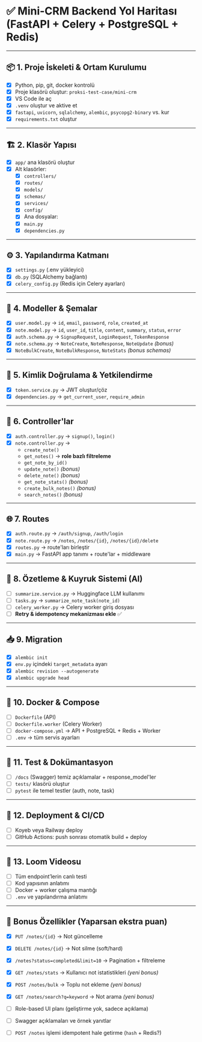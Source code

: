 # ✅ Mini-CRM Backend Yol Haritası (FastAPI + Celery + PostgreSQL + Redis)

---

## 📦 1. Proje İskeleti & Ortam Kurulumu

- [x] Python, pip, git, docker kontrolü
- [x] Proje klasörü oluştur: `proksi-test-case/mini-crm`
- [x] VS Code ile aç
- [x] `.venv` oluştur ve aktive et
- [x] `fastapi`, `uvicorn`, `sqlalchemy`, `alembic`, `psycopg2-binary` vs. kur
- [x] `requirements.txt` oluştur

---

## 🏗️ 2. Klasör Yapısı

- [x] `app/` ana klasörü oluştur
- [x] Alt klasörler:
  - [x] `controllers/`
  - [x] `routes/`
  - [x] `models/`
  - [x] `schemas/`
  - [x] `services/`
  - [x] `config/`
  - [x] Ana dosyalar:
  - [x] `main.py`
  - [x] `dependencies.py`

---

## ⚙️ 3. Yapılandırma Katmanı

- [x] `settings.py` (.env yükleyici)
- [x] `db.py` (SQLAlchemy bağlantı)
- [x] `celery_config.py` (Redis için Celery ayarları)

---

## 🧩 4. Modeller & Şemalar

- [x] `user.model.py` → `id`, `email`, `password`, `role`, `created_at`
- [x] `note.model.py` → `id`, `user_id`, `title`, `content`, `summary`, `status`, `error`
- [x] `auth.schema.py` → `SignupRequest`, `LoginRequest`, `TokenResponse`
- [x] `note.schema.py` → `NoteCreate`, `NoteResponse`, `NoteUpdate` *(bonus)*
- [x] `NoteBulkCreate`, `NoteBulkResponse`, `NoteStats` *(bonus schemas)*

---

## 🔐 5. Kimlik Doğrulama & Yetkilendirme

- [x] `token.service.py` → JWT oluştur/çöz
- [x] `dependencies.py` → `get_current_user`, `require_admin`

---

## 🧠 6. Controller'lar

- [x] `auth.controller.py` → `signup()`, `login()`
- [x] `note.controller.py` →
  - `create_note()`
  - `get_notes()` → **role bazlı filtreleme**
  - `get_note_by_id()`
  - `update_note()` *(bonus)*
  - `delete_note()` *(bonus)*
  - `get_note_stats()` *(bonus)*
  - `create_bulk_notes()` *(bonus)*
  - `search_notes()` *(bonus)*

---

## 🌐 7. Routes

- [x] `auth.route.py` → `/auth/signup`, `/auth/login`
- [x] `note.route.py` → `/notes`, `/notes/{id}`, `/notes/{id}/delete`
- [x] `routes.py` → route'ları birleştir
- [x] `main.py` → FastAPI app tanımı + route'lar + middleware

---

## 🤖 8. Özetleme & Kuyruk Sistemi (AI)

- [ ] `summarize.service.py` → Huggingface LLM kullanımı
- [ ] `tasks.py` → `summarize_note_task(note_id)`
- [ ] `celery_worker.py` → Celery worker giriş dosyası
- [ ] **Retry & idempotency mekanizması ekle** ✅

---

## 📥 9. Migration

- [x] `alembic init`
- [x] `env.py` içindeki `target_metadata` ayarı
- [x] `alembic revision --autogenerate`
- [x] `alembic upgrade head`

---

## 🐳 10. Docker & Compose

- [ ] `Dockerfile` (API)
- [ ] `Dockerfile.worker` (Celery Worker)
- [ ] `docker-compose.yml` → API + PostgreSQL + Redis + Worker
- [ ] `.env` → tüm servis ayarları

---

## 🧪 11. Test & Dokümantasyon

- [ ] `/docs` (Swagger) temiz açıklamalar + response_model'ler
- [ ] `tests/` klasörü oluştur
- [ ] `pytest` ile temel testler (auth, note, task)

---

## 🚀 12. Deployment & CI/CD

- [ ] Koyeb veya Railway deploy
- [ ] GitHub Actions: push sonrası otomatik build + deploy

---

## 🎥 13. Loom Videosu

- [ ] Tüm endpoint’lerin canlı testi
- [ ] Kod yapısının anlatımı
- [ ] Docker + worker çalışma mantığı
- [ ] `.env` ve yapılandırma anlatımı

---

## 🎁 Bonus Özellikler (Yaparsan ekstra puan)

- [x] `PUT /notes/{id}` → Not güncelleme
- [x] `DELETE /notes/{id}` → Not silme (soft/hard)
- [x] `/notes?status=completed&limit=10` → Pagination + filtreleme
- [x] `GET /notes/stats` → Kullanıcı not istatistikleri *(yeni bonus)*
- [x] `POST /notes/bulk` → Toplu not ekleme *(yeni bonus)*
- [x] `GET /notes/search?q=keyword` → Not arama *(yeni bonus)*
- [ ] Role-based UI planı (geliştirme yok, sadece açıklama)
- [ ] Swagger açıklamaları ve örnek yanıtlar
- [ ] `POST /notes` işlemi idempotent hale getirme (`hash` + Redis?)


